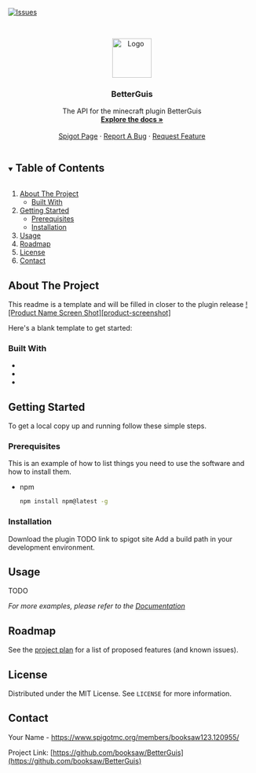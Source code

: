 [![Issues][issues-shield]][issues-url]




<!-- PROJECT LOGO -->
<br />
<p align="center">
  <a href="https://github.com/booksaw/BetterGuis">
    <img src="images/logo.png" alt="Logo" width="80" height="80">
  </a>

  <h3 align="center">BetterGuis</h3>

  <p align="center">
    The API for the minecraft plugin BetterGuis
    <br />
    <a href="https://github.com/booksaw/BetterGuis"><strong>Explore the docs »</strong></a>
    <br />
    <br />
    <a href="https://github.com/booksaw/BetterGuis">Spigot Page</a>
    ·
    <a href="https://github.com/booksaw/BetterGuis/issues">Report A Bug</a>
    ·
    <a href="https://github.com/booksaw/BetterGuis/issues">Request Feature</a>
  </p>
</p>



<!-- TABLE OF CONTENTS -->
<details open="open">
  <summary><h2 style="display: inline-block">Table of Contents</h2></summary>
  <ol>
    <li>
      <a href="#about-the-project">About The Project</a>
      <ul>
        <li><a href="#built-with">Built With</a></li>
      </ul>
    </li>
    <li>
      <a href="#getting-started">Getting Started</a>
      <ul>
        <li><a href="#prerequisites">Prerequisites</a></li>
        <li><a href="#installation">Installation</a></li>
      </ul>
    </li>
    <li><a href="#usage">Usage</a></li>
    <li><a href="#roadmap">Roadmap</a></li>
    <li><a href="#license">License</a></li>
    <li><a href="#contact">Contact</a></li>
  </ol>
</details>



<!-- ABOUT THE PROJECT -->
## About The Project
This readme is a template and will be filled in closer to the plugin release
[![Product Name Screen Shot][product-screenshot]](https://example.com)

Here's a blank template to get started:

### Built With

* []()
* []()
* []()



<!-- GETTING STARTED -->
## Getting Started

To get a local copy up and running follow these simple steps.

### Prerequisites

This is an example of how to list things you need to use the software and how to install them.
* npm
  ```sh
  npm install npm@latest -g
  ```

### Installation

Download the plugin TODO link to spigot site
Add a build path in your development environment.

## Usage

TODO

_For more examples, please refer to the [Documentation](https://github.com/booksaw/BetterGuis/wiki)_



<!-- ROADMAP -->
## Roadmap

See the [project plan](https://github.com/booksaw/BetterGuis/projects/1) for a list of proposed features (and known issues).


<!-- LICENSE -->
## License

Distributed under the MIT License. See `LICENSE` for more information.



<!-- CONTACT -->
## Contact

Your Name - https://www.spigotmc.org/members/booksaw123.120955/

Project Link: [https://github.com/booksaw/BetterGuis](https://github.com/booksaw/BetterGuis)



[contributors-shield]: https://img.shields.io/github/contributors/booksaw/BetterGuis.svg?style=for-the-badge
[contributors-url]: https://github.com/booksaw/BetterGuis/graphs/contributors
[forks-shield]: https://img.shields.io/github/forks/booksaw/BetterGuis.svg?style=for-the-badge
[forks-url]: https://github.com/booksaw/BetterGuis/network/members
[stars-shield]: https://img.shields.io/github/stars/booksaw/BetterGuis.svg?style=for-the-badge
[stars-url]: https://github.com/booksaw/BetterGuis/stargazers
[issues-shield]: https://img.shields.io/github/issues/booksaw/BetterGuis.svg?style=for-the-badge
[issues-url]: https://github.com/booksaw/BetterGuis/issues
[license-shield]: https://img.shields.io/github/license/booksaw/BetterGuis.svg?style=for-the-badge
[license-url]: https://github.com/booksaw/BetterGuis/blob/master/LICENSE.txt
